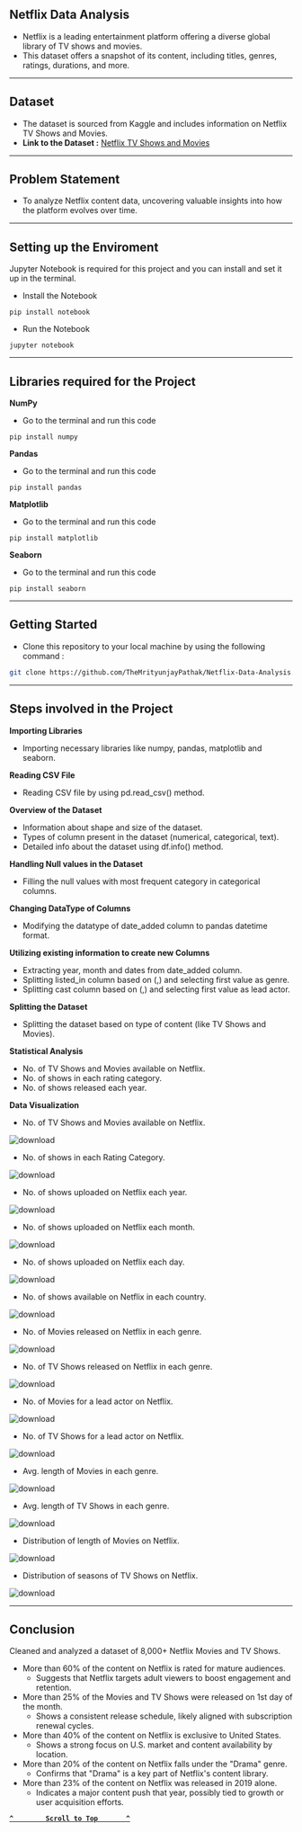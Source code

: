 ## Netflix Data Analysis
- Netflix is a leading entertainment platform offering a diverse global library of TV shows and movies.
- This dataset offers a snapshot of its content, including titles, genres, ratings, durations, and more.

<hr>

## Dataset
- The dataset is sourced from Kaggle and includes information on Netflix TV Shows and Movies.
- **Link to the Dataset :** [Netflix TV Shows and Movies](https://www.kaggle.com/datasets/shivamb/netflix-shows)

<hr>

## Problem Statement
- To analyze Netflix content data, uncovering valuable insights into how the platform evolves over time.

<hr>

## Setting up the Enviroment
Jupyter Notebook is required for this project and you can install and set it up in the terminal.
- Install the Notebook
```
pip install notebook
```
- Run the Notebook
```
jupyter notebook
```

<hr>

## Libraries required for the Project
**NumPy**
- Go to the terminal and run this code
```
pip install numpy
```
**Pandas**
- Go to the terminal and run this code
```
pip install pandas
```
**Matplotlib**
- Go to the terminal and run this code
```
pip install matplotlib
```
**Seaborn**
- Go to the terminal and run this code
```
pip install seaborn
```

<hr>

## Getting Started
- Clone this repository to your local machine by using the following command :
```bash
git clone https://github.com/TheMrityunjayPathak/Netflix-Data-Analysis.git
```

<hr>

## Steps involved in the Project

**Importing Libraries**
- Importing necessary libraries like numpy, pandas, matplotlib and seaborn.

**Reading CSV File**
- Reading CSV file by using pd.read_csv() method.

**Overview of the Dataset**
- Information about shape and size of the dataset.
- Types of column present in the dataset (numerical, categorical, text).
- Detailed info about the dataset using df.info() method.

**Handling Null values in the Dataset**
- Filling the null values with most frequent category in categorical columns.

**Changing DataType of Columns**
- Modifying the datatype of date_added column to pandas datetime format.

**Utilizing existing information to create new Columns**
- Extracting year, month and dates from date_added column.
- Splitting listed_in column based on (,) and selecting first value as genre.
- Splitting cast column based on (,) and selecting first value as lead actor.

**Splitting the Dataset**
- Splitting the dataset based on type of content (like TV Shows and Movies).

**Statistical Analysis**
- No. of TV Shows and Movies available on Netflix.
- No. of shows in each rating category.
- No. of shows released each year.

**Data Visualization**

- No. of TV Shows and Movies available on Netflix.

![download](https://github.com/user-attachments/assets/bd749a85-b52a-49de-98a5-61ac9fc2678b)

- No. of shows in each Rating Category.

![download](https://github.com/user-attachments/assets/af7869ce-4503-4c6f-9307-a5d448d59d6e)

- No. of shows uploaded on Netflix each year.

![download](https://github.com/user-attachments/assets/a93dd5a9-5381-427c-bef6-87ec41f582b9)

- No. of shows uploaded on Netflix each month.
    
![download](https://github.com/user-attachments/assets/d5f496e6-bb1f-46d0-b647-9131e1d8cb5b)

- No. of shows uploaded on Netflix each day.

![download](https://github.com/user-attachments/assets/8b142693-562d-4c12-b0de-445f69c4a2bf)

- No. of shows available on Netflix in each country.

![download](https://github.com/user-attachments/assets/b3ce1496-cda4-465e-ab1f-26058deb26ca)

- No. of Movies released on Netflix in each genre.

![download](https://github.com/user-attachments/assets/26806eff-d947-4ac6-88d7-43ab4bdf2871)

- No. of TV Shows released on Netflix in each genre.

![download](https://github.com/user-attachments/assets/79a17db7-372e-46ee-bf6f-23e500f7e342)

- No. of Movies for a lead actor on Netflix.

![download](https://github.com/user-attachments/assets/0debdf45-76ce-4701-a719-67b9427cdb97)

- No. of TV Shows for a lead actor on Netflix.
    
![download](https://github.com/user-attachments/assets/8980ee12-992a-450b-b386-48d161e1f841)

- Avg. length of Movies in each genre.

![download](https://github.com/user-attachments/assets/978e7431-0722-4ff3-80bf-2db9354ddb62)

- Avg. length of TV Shows in each genre.

![download](https://github.com/user-attachments/assets/92cf645f-c077-41eb-a3ce-32a2b6c6270c)

- Distribution of length of Movies on Netflix.

![download](https://github.com/user-attachments/assets/d6d66d67-6b74-4c42-9849-5f9c43545507)

- Distribution of seasons of TV Shows on Netflix.

![download](https://github.com/user-attachments/assets/f1008cc9-942c-45de-ac43-9bd2ec078e03)

<hr>

## Conclusion
Cleaned and analyzed a dataset of 8,000+ Netflix Movies and TV Shows.
- More than 60% of the content on Netflix is rated for mature audiences.
    - Suggests that Netflix targets adult viewers to boost engagement and retention.
- More than 25% of the Movies and TV Shows were released on 1st day of the month.
    - Shows a consistent release schedule, likely aligned with subscription renewal cycles.
- More than 40% of the content on Netflix is exclusive to United States.
    - Shows a strong focus on U.S. market and content availability by location.
- More than 20% of the content on Netflix falls under the "Drama" genre.
    - Confirms that "Drama" is a key part of Netflix's content library.
- More than 23% of the content on Netflix was released in 2019 alone.
    - Indicates a major content push that year, possibly tied to growth or user acquisition efforts.

<div align='left'>
  
**[`^        Scroll to Top       ^`](#netflix-data-analysis)**

</div>
